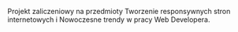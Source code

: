 Projekt zaliczeniowy na przedmioty Tworzenie responsywnych stron internetowych i Nowoczesne trendy w pracy Web Developera.
